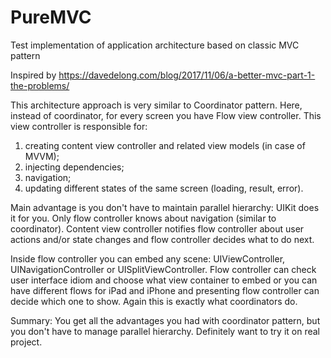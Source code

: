 # PureMVC
Test implementation of application architecture based on classic MVC pattern

Inspired by https://davedelong.com/blog/2017/11/06/a-better-mvc-part-1-the-problems/

This architecture approach is very similar to Coordinator pattern.
Here, instead of coordinator, for every screen you have Flow view controller.
This view controller is responsible for: 
1) creating content view controller and related view models (in case of MVVM);
2) injecting dependencies;
3) navigation;
4) updating different states of the same screen (loading, result, error).

Main advantage is you don't have to maintain parallel hierarchy: UIKit does it for you.
Only flow controller knows about navigation (similar to coordinator).
Content view controller notifies flow controller about user actions and/or state changes and
flow controller decides what to do next.

Inside flow controller you can embed any scene: UIViewController, UINavigationController or UISplitViewController.
Flow controller can check user interface idiom and choose what view container to embed or you can have different
flows for iPad and iPhone and presenting flow controller can decide which one to show.
Again this is exactly what coordinators do.

Summary: 
You get all the advantages you had with coordinator pattern, but you don't have to manage parallel hierarchy.
Definitely want to try it on real project.
